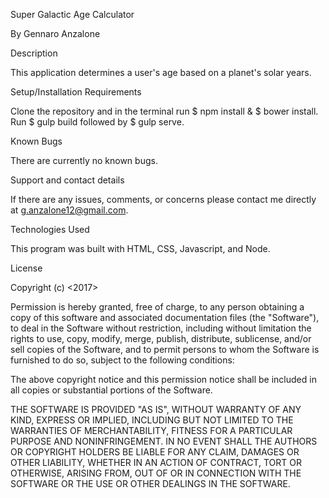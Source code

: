 Super Galactic Age Calculator

By Gennaro Anzalone

Description

This application determines a user's age based on a planet's solar years.

Setup/Installation Requirements

Clone the repository and in the terminal run $ npm install & $ bower install. Run $ gulp build followed by $ gulp serve.

Known Bugs

There are currently no known bugs.

Support and contact details

If there are any issues, comments, or concerns please contact me directly at g.anzalone12@gmail.com.

Technologies Used

This program was built with HTML, CSS, Javascript, and Node.

License

Copyright (c) <2017>

Permission is hereby granted, free of charge, to any person obtaining a copy of this software and associated documentation files (the "Software"), to deal in the Software without restriction, including without limitation the rights to use, copy, modify, merge, publish, distribute, sublicense, and/or sell copies of the Software, and to permit persons to whom the Software is furnished to do so, subject to the following conditions:

The above copyright notice and this permission notice shall be included in all copies or substantial portions of the Software.

THE SOFTWARE IS PROVIDED "AS IS", WITHOUT WARRANTY OF ANY KIND, EXPRESS OR IMPLIED, INCLUDING BUT NOT LIMITED TO THE WARRANTIES OF MERCHANTABILITY, FITNESS FOR A PARTICULAR PURPOSE AND NONINFRINGEMENT. IN NO EVENT SHALL THE AUTHORS OR COPYRIGHT HOLDERS BE LIABLE FOR ANY CLAIM, DAMAGES OR OTHER LIABILITY, WHETHER IN AN ACTION OF CONTRACT, TORT OR OTHERWISE, ARISING FROM, OUT OF OR IN CONNECTION WITH THE SOFTWARE OR THE USE OR OTHER DEALINGS IN THE SOFTWARE.
